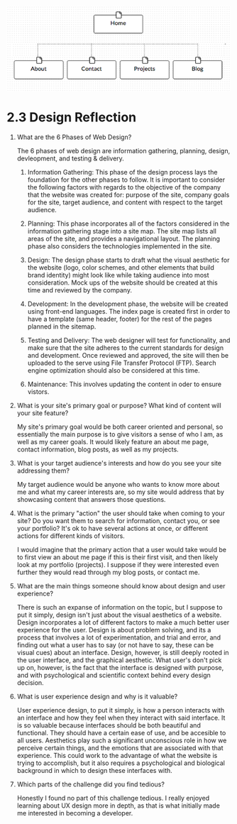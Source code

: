 ![Site map](/week-2/imgs/site-map.png)

# 2.3 Design Reflection

1. What are the 6 Phases of Web Design?


	The 6 phases of web design are information gathering, planning, design, devleopment, and testing & delivery.

	1. Information Gathering: This phase of the design process lays the foundation for the other phases to follow. It is important to consider the following factors with regards to the objective of the company that the website was created for: purpose of the site, company goals for the site, target audience, and content with respect to the target audience.

	2. Planning: This phase incorporates all of the factors considered in the information gathering stage into a site map. The site map lists all areas of the site, and provides a navigational layout. The planning phase also considers the technologies implemented in the site.

	3. Design: The design phase starts to draft what the visual aesthetic for the website (logo, color schemes, and other elements that build brand identity) might look like while taking audience into most consideration. Mock ups of the website should be created at this time and reviewed by the company.

	4. Development: In the development phase, the website will be created using front-end languages. The index page is created first in order to have a template (same header, footer) for the rest of the pages planned in the sitemap.

	5. Testing and Delivery: The web designer will test for functionality, and make sure that the site adheres to the current standards for design and development. Once reviewed and approved, the site will then be uploaded to the serve using File Transfer Protocol (FTP). Search engine optimization should also be considered at this time.

	6. Maintenance: This involves updating the content in oder to ensure vistors.

2. What is your site's primary goal or purpose? What kind of content will your site feature?


	My site's primary goal would be both career oriented and personal, so essentially the main purpose is to give visitors a sense of who I am, as well as my career goals. It would likely feature an about me page, contact information, blog posts, as well as my projects.

3. What is your target audience's interests and how do you see your site addressing them?


	My target audience would be anyone who wants to know more about me and what my career interests are, so my site would address that by showcasing content that answers those questions.

4. What is the primary "action" the user should take when coming to your site? Do you want them to search for information, contact you, or see your portfolio? It's ok to have several actions at once, or different actions for different kinds of visitors.


	I would imagine that the primary action that a user would take would be to first view an about me page if this is their first visit, and then likely look at my portfolio (projects). I suppose if they were interested even further they would read through my blog posts, or contact me.

5. What are the main things someone should know about design and user experience?


	There is such an expanse of information on the topic, but I suppose to put it simply, design isn't just about the visual aesthetics of a website. Design incorporates a lot of different factors to make a much better user experience for the user. Design is about problem solving, and its a process that involves a lot of experimentation, and trial and error, and finding out what a user has to say (or not have to say, these can be visual cues) about an interface. Design, however, is still deeply rooted in the user interface, and the graphical aesthetic. What user's don't pick up on, however, is the fact that the interface is designed with purpose, and with psychological and scientific context behind every design decision.

6. What is user experience design and why is it valuable? 


	User experience design, to put it simply, is how a person interacts with an interface and how they feel when they interact with said interface. It is so valuable because interfaces should be both beautiful and functional. They should have a certain ease of use, and be accesible to all users. Aesthetics play such a significant unconscious role in how we perceive certain things, and the emotions that are associated with that experience. This could work to the advantage of what the website is trying to accomplish, but it also requires a psychological and biological background in which to design these interfaces with. 

7. Which parts of the challenge did you find tedious?


	Honestly I found no part of this challenge tedious. I really enjoyed learning about UX design more in depth, as that is what initially made me interested in becoming a developer.
